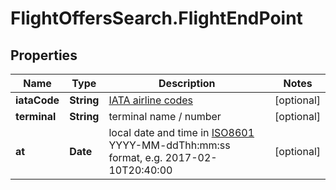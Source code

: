 # FlightOffersSearch.FlightEndPoint

## Properties

Name | Type | Description | Notes
------------ | ------------- | ------------- | -------------
**iataCode** | **String** | [IATA airline codes](http://www.iata.org/publications/Pages/code-search.aspx) | [optional] 
**terminal** | **String** | terminal name / number | [optional] 
**at** | **Date** | local date and time in [ISO8601](https://en.wikipedia.org/wiki/ISO_8601) YYYY-MM-ddThh:mm:ss format, e.g. 2017-02-10T20:40:00 | [optional] 



